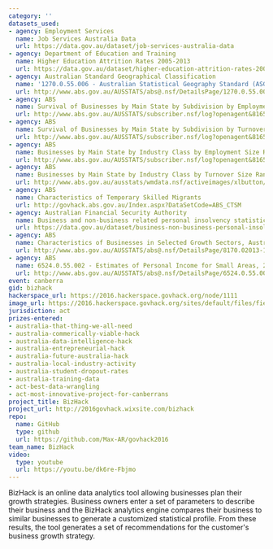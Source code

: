```yaml
---
category: ''
datasets_used:
- agency: Employment Services
  name: Job Services Australia Data
  url: https://data.gov.au/dataset/job-services-australia-data
- agency: Department of Education and Training
  name: Higher Education Attrition Rates 2005-2013
  url: https://data.gov.au/dataset/higher-education-attrition-rates-2005-2013
- agency: Australian Standard Geographical Classification
  name: '1270.0.55.006 - Australian Statistical Geography Standard (ASGS): Correspondences, July 2011'
  url: http://www.abs.gov.au/AUSSTATS/abs@.nsf/DetailsPage/1270.0.55.006July%202011?OpenDocument
- agency: ABS
  name: Survival of Businesses by Main State by Subdivision by Employment Size Ranges, June 2011 - June 2015
  url: http://www.abs.gov.au/AUSSTATS/subscriber.nsf/log?openagent&816504.xls&8165.0&Data%20Cubes&01E25F7CDA789F1ACA257F640011DA2C&0&Jun%202011%20to%20Jun%202015&26.02.2016&Latest
- agency: ABS
  name: Survival of Businesses by Main State by Subdivision by Turnover Size Ranges, June 2011 - June 2015
  url: http://www.abs.gov.au/AUSSTATS/subscriber.nsf/log?openagent&816506.xls&8165.0&Data%20Cubes&0F1FAFA7BC121F97CA257F640011DA97&0&Jun%202011%20to%20Jun%202015&26.02.2016&Latest
- agency: ABS
  name: Businesses by Main State by Industry Class by Employment Size Ranges, June 2014 and June 2015
  url: http://www.abs.gov.au/AUSSTATS/subscriber.nsf/log?openagent&816502.xls&8165.0&Data%20Cubes&0F13203DC3D529A6CA257F640011D95D&0&Jun%202011%20to%20Jun%202015&26.02.2016&Latest
- agency: ABS
  name: Businesses by Main State by Industry Class by Turnover Size Ranges, June 2014 and June 2015
  url: http://www.abs.gov.au/ausstats/wmdata.nsf/activeimages/xlbutton/$File/button_xls_3.png
- agency: ABS
  name: Characteristics of Temporary Skilled Migrants
  url: http://govhack.abs.gov.au/Index.aspx?DataSetCode=ABS_CTSM
- agency: Australian Financial Security Authority
  name: Business and non-business related personal insolvency statistics
  url: https://data.gov.au/dataset/business-non-business-personal-insolvency-statistics
- agency: ABS
  name: Characteristics of Businesses in Selected Growth Sectors, Australia, 2013-14
  url: http://www.abs.gov.au/AUSSTATS/abs@.nsf/DetailsPage/8170.02013-14?OpenDocument
- agency: ABS
  name: 6524.0.55.002 - Estimates of Personal Income for Small Areas, 2012-13 Quality Declaration
  url: http://www.abs.gov.au/AUSSTATS/abs@.nsf/DetailsPage/6524.0.55.0022012-13?OpenDocument
event: canberra
gid: bizhack
hackerspace_url: https://2016.hackerspace.govhack.org/node/1111
image_url: https://2016.hackerspace.govhack.org/sites/default/files/field/image/Logo_1.jpg
jurisdiction: act
prizes-entered:
- australia-that-thing-we-all-need
- australia-commerically-viable-hack
- australia-data-intelligence-hack
- australia-entrepreneurial-hack
- australia-future-australia-hack
- australia-local-industry-activity
- australia-student-dropout-rates
- australia-training-data
- act-best-data-wrangling
- act-most-innovative-project-for-canberrans
project_title: BizHack
project_url: http://2016govhack.wixsite.com/bizhack
repo:
  name: GitHub
  type: github
  url: https://github.com/Max-AR/govhack2016
team_name: BizHack
video:
  type: youtube
  url: https://youtu.be/dk6re-Fbjmo
---
```


BizHack is an online data analytics tool allowing businesses plan their growth strategies. Business owners enter a set of parameters to describe their business and the BizHack analytics engine compares their business to similar businesses to generate a customized statistical profile. From these results, the tool generates a set of recommendations for the customer's business growth strategy.